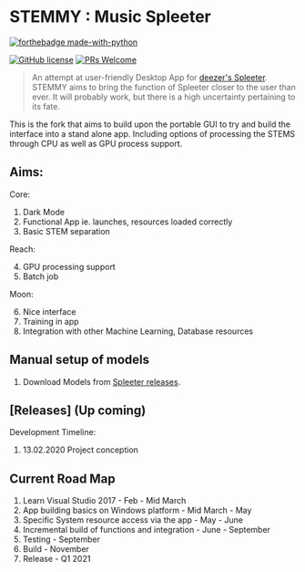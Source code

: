 # STEMMY : Music Spleeter
[![forthebadge made-with-python](https://ForTheBadge.com/images/badges/made-with-python.svg)](https://www.python.org/)

[![GitHub license](https://img.shields.io/badge/License-MIT-brightgreen.svg?style=for-the-badge)](https://github.com/awesome-arjun11/splitune/blob/master/LICENSE) [![PRs Welcome](https://img.shields.io/badge/PRs-welcome-brightgreen.svg?style=for-the-badge)](http://makeapullrequest.com)
> An attempt at user-friendly Desktop App for [deezer's Spleeter](https://github.com/deezer/spleeter). STEMMY aims to bring the function of Spleeter closer to the user than ever.
It will probably work, but there is a high uncertainty pertaining to its fate.

This is the fork that aims to build upon the portable GUI to try and build the interface
into a stand alone app. Including options of processing the STEMS through CPU as well as
GPU process support.

## Aims:
Core:
  1. Dark Mode
  2. Functional App ie. launches, resources loaded correctly
  3. Basic STEM separation

Reach:

  4. GPU processing support
  5. Batch job

Moon:

  6. Nice interface
  7. Training in app
  8. Integration with other Machine Learning, Database resources



## Manual setup of models
  1. Download Models from [Spleeter releases](https://github.com/deezer/spleeter/releases).

## [Releases] (Up coming)
Development Timeline:
  1. 13.02.2020 Project conception


## Current Road Map
  1. Learn Visual Studio 2017
    - Feb - Mid March
  2. App building basics on Windows platform
    - Mid March - May
  3. Specific System resource access via the app
    - May - June
  4. Incremental build of functions and integration
    - June - September
  7. Testing
    - September
  8. Build
    - November
  9. Release
    - Q1 2021
